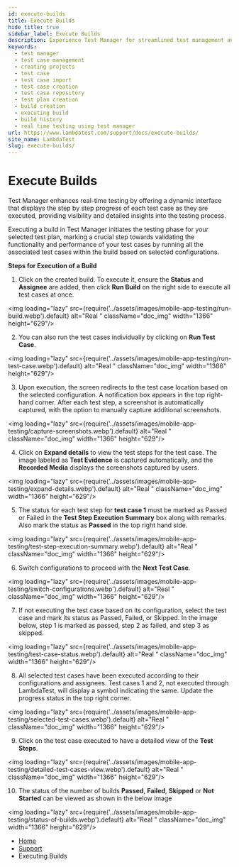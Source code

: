 ```yaml
---
id: execute-builds
title: Execute Builds
hide_title: true
sidebar_label: Execute Builds
description: Experience Test Manager for streamlined test management and real-time testing. Elevate your testing efficiency with various features and insights.
keywords:
  - test manager
  - test case management 
  - creating projects
  - test case
  - test case import
  - test case creation
  - test case repository
  - test plan creation
  - build creation
  - executing build
  - build history
  - real time testing using test manager
url: https://www.lambdatest.com/support/docs/execute-builds/
site_name: LambdaTest
slug: execute-builds/
---
```


<script type="application/ld+json"
      dangerouslySetInnerHTML={{ __html: JSON.stringify({
       "@context": "https://schema.org",
        "@type": "BreadcrumbList",
        "itemListElement": [{
          "@type": "ListItem",
          "position": 1,
          "name": "LambdaTest",
          "item": "https://www.lambdatest.com"
        },{
          "@type": "ListItem",
          "position": 2,
          "name": "Support",
          "item": "https://www.lambdatest.com/support/docs/"
        },{
          "@type": "ListItem",
          "position": 3,
          "name": "Real Time Testing using Test Manager",
          "item": "https://www.lambdatest.com/support/docs/execute-builds/"
        }]
      })
    }}
></script>

# Execute Builds

Test Manager enhances real-time testing by offering a dynamic interface that displays the step by step progress of each test case as they are executed, providing visibility and detailed insights into the testing process. 

Executing a build in Test Manager initiates the testing phase for your selected test plan, marking a crucial step towards validating the functionality and performance of your test cases by running all the associated test cases within the build based on selected configurations.

**Steps for Execution of a Build**

1. Click on the created build. To execute it, ensure the **Status** and **Assignee** are added, then click **Run Build** on the right side to execute all test cases at once.

<img loading="lazy" src={require('../assets/images/mobile-app-testing/run-build.webp').default} alt="Real "  className="doc_img" width="1366" height="629"/>

2. You can also run the test cases individually by clicking on **Run Test Case**.

<img loading="lazy" src={require('../assets/images/mobile-app-testing/run-test-case.webp').default} alt="Real "  className="doc_img" width="1366" height="629"/>

3. Upon execution, the screen redirects to the test case location based on the selected configuration. A notification box appears in the top right-hand corner. After each test step, a screenshot is automatically captured, with the option to manually capture additional screenshots.

<img loading="lazy" src={require('../assets/images/mobile-app-testing/capture-screenshots.webp').default} alt="Real "  className="doc_img" width="1366" height="629"/>

4. Click on **Expand details** to view the test steps for the test case. The image labeled as **Test Evidence** is captured automatically, and the **Recorded Media** displays the screenshots captured by users.

<img loading="lazy" src={require('../assets/images/mobile-app-testing/expand-details.webp').default} alt="Real "  className="doc_img" width="1366" height="629"/>

5. The status for each test step for **test case 1** must be marked as Passed or Failed in the **Test Step Execution Summary** box along with remarks. Also mark the status as **Passed** in the top right hand side.

<img loading="lazy" src={require('../assets/images/mobile-app-testing/test-step-execution-summary.webp').default} alt="Real "  className="doc_img" width="1366" height="629"/>

6. Switch configurations to proceed with the **Next Test Case**.

<img loading="lazy" src={require('../assets/images/mobile-app-testing/switch-configurations.webp').default} alt="Real "  className="doc_img" width="1366" height="629"/>

7. If not executing the test case based on its configuration, select the test case and mark its status as Passed, Failed, or Skipped. In the image below, step 1 is marked as passed, step 2 as failed, and step 3 as skipped.

<img loading="lazy" src={require('../assets/images/mobile-app-testing/test-case-status.webp').default} alt="Real "  className="doc_img" width="1366" height="629"/>

8. All selected test cases have been executed according to their configurations and assignees. Test cases 1 and 2, not executed through LambdaTest, will display a symbol indicating the same. Update the progress status in the top right corner.

<img loading="lazy" src={require('../assets/images/mobile-app-testing/selected-test-cases.webp').default} alt="Real "  className="doc_img" width="1366" height="629"/>

9. Click on the test case executed to have a detailed view of the **Test Steps**. 

<img loading="lazy" src={require('../assets/images/mobile-app-testing/detailed-test-cases-view.webp').default} alt="Real "  className="doc_img" width="1366" height="629"/>

10. The status of the number of builds **Passed**, **Failed**, **Skipped** or **Not Started** can be viewed as shown in the below image

<img loading="lazy" src={require('../assets/images/mobile-app-testing/status-of-builds.webp').default} alt="Real "  className="doc_img" width="1366" height="629"/>


<nav aria-label="breadcrumbs">
  <ul className="breadcrumbs">
    <li className="breadcrumbs__item">
      <a className="breadcrumbs__link" href="https://www.lambdatest.com">
        Home
      </a>
    </li>
    <li className="breadcrumbs__item">
      <a className="breadcrumbs__link" target="_self" href="https://www.lambdatest.com/support/docs/">
        Support
      </a>
    </li>
    <li className="breadcrumbs__item breadcrumbs__item--active">
      <span className="breadcrumbs__link">
        Executing Builds
      </span>
    </li>
  </ul>
</nav>